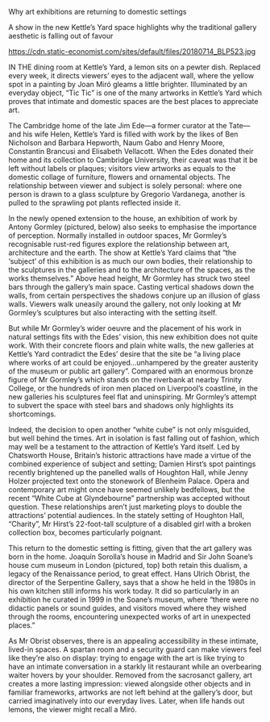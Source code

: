Why art exhibitions are returning to domestic settings

A show in the new Kettle’s Yard space highlights why the traditional gallery aesthetic is falling out of favour

https://cdn.static-economist.com/sites/default/files/20180714_BLP523.jpg

IN THE dining room at Kettle’s Yard, a lemon sits on a pewter dish. Replaced every week, it directs viewers’ eyes to the adjacent wall, where the yellow spot in a painting by Joan Miró gleams a little brighter. Illuminated by an everyday object, “Tic Tic” is one of the many artworks in Kettle’s Yard which proves that intimate and domestic spaces are the best places to appreciate art.

The Cambridge home of the late Jim Ede—a former curator at the Tate—and his wife Helen, Kettle’s Yard is filled with work by the likes of Ben Nicholson and Barbara Hepworth, Naum Gabo and Henry Moore, Constantin Brancusi and Elisabeth Vellacott. When the Edes donated their home and its collection to Cambridge University, their caveat was that it be left without labels or plaques; visitors view artworks as equals to the domestic collage of furniture, flowers and ornamental objects. The relationship between viewer and subject is solely personal: where one person is drawn to a glass sculpture by Gregorio Vardanega, another is pulled to the sprawling pot plants reflected inside it.

In the newly opened extension to the house, an exhibition of work by Antony Gormley (pictured, below) also seeks to emphasise the importance of perception. Normally installed in outdoor spaces, Mr Gormley’s recognisable rust-red figures explore the relationship between art, architecture and the earth. The show at Kettle’s Yard claims that “the ‘subject’ of this exhibition is as much our own bodies, their relationship to the sculptures in the galleries and to the architecture of the spaces, as the works themselves.” Above head height, Mr Gormley has struck two steel bars through the gallery’s main space. Casting vertical shadows down the walls, from certain perspectives the shadows conjure up an illusion of glass walls. Viewers walk uneasily around the gallery, not only looking at Mr Gormley’s sculptures but also interacting with the setting itself.

But while Mr Gormley’s wider oeuvre and the placement of his work in natural settings fits with the Edes’ vision, this new exhibition does not quite work. With their concrete floors and plain white walls, the new galleries at Kettle’s Yard contradict the Edes’ desire that the site be “a living place where works of art could be enjoyed…unhampered by the greater austerity of the museum or public art gallery”. Compared with an enormous bronze figure of Mr Gormley’s which stands on the riverbank at nearby Trinity College, or the hundreds of iron men placed on Liverpool’s coastline, in the new galleries his sculptures feel flat and uninspiring. Mr Gormley’s attempt to subvert the space with steel bars and shadows only highlights its shortcomings.

Indeed, the decision to open another “white cube” is not only misguided, but well behind the times. Art in isolation is fast falling out of fashion, which may well be a testament to the attraction of Kettle’s Yard itself. Led by Chatsworth House, Britain’s historic attractions have made a virtue of the combined experience of subject and setting; Damien Hirst’s spot paintings recently brightened up the panelled walls of Houghton Hall, while Jenny Holzer projected text onto the stonework of Blenheim Palace. Opera and contemporary art might once have seemed unlikely bedfellows, but the recent “White Cube at Glyndebourne” partnership was accepted without question. These relationships aren’t just marketing ploys to double the attractions’ potential audiences. In the stately setting of Houghton Hall, “Charity”, Mr Hirst’s 22-foot-tall sculpture of a disabled girl with a broken collection box, becomes particularly poignant. 

This return to the domestic setting is fitting, given that the art gallery was born in the home. Joaquín Sorolla’s house in Madrid and Sir John Soane’s house cum museum in London (pictured, top) both retain this dualism, a legacy of the Renaissance period, to great effect. Hans Ulrich Obrist, the director of the Serpentine Gallery, says that a show he held in the 1980s in his own kitchen still informs his work today. It did so particularly in an exhibition he curated in 1999 in the Soane’s museum, where “there were no didactic panels or sound guides, and visitors moved where they wished through the rooms, encountering unexpected works of art in unexpected places.”

As Mr Obrist observes, there is an appealing accessibility in these intimate, lived-in spaces. A spartan room and a security guard can make viewers feel like they’re also on display: trying to engage with the art is like trying to have an intimate conversation in a starkly lit restaurant while an overbearing waiter hovers by your shoulder. Removed from the sacrosanct gallery, art creates a more lasting impression: viewed alongside other objects and in familiar frameworks, artworks are not left behind at the gallery’s door, but carried imaginatively into our everyday lives. Later, when life hands out lemons, the viewer might recall a Miró.